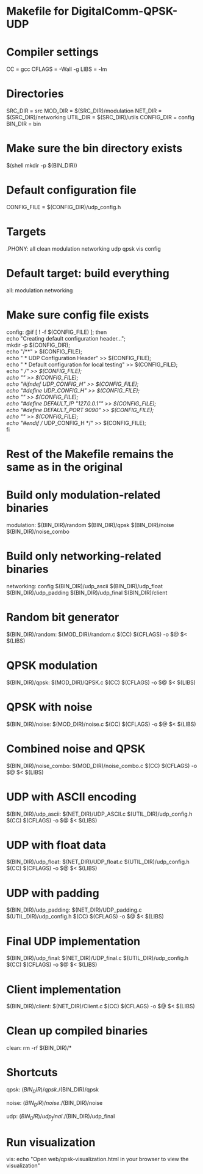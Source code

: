 # Makefile for DigitalComm-QPSK-UDP

# Compiler settings
CC = gcc
CFLAGS = -Wall -g
LIBS = -lm

# Directories
SRC_DIR = src
MOD_DIR = $(SRC_DIR)/modulation
NET_DIR = $(SRC_DIR)/networking
UTIL_DIR = $(SRC_DIR)/utils
CONFIG_DIR = config
BIN_DIR = bin

# Make sure the bin directory exists
$(shell mkdir -p $(BIN_DIR))

# Default configuration file
CONFIG_FILE = $(CONFIG_DIR)/udp_config.h

# Targets
.PHONY: all clean modulation networking udp qpsk vis config

# Default target: build everything
all: modulation networking

# Make sure config file exists
config:
	@if [ ! -f $(CONFIG_FILE) ]; then \
		echo "Creating default configuration header..."; \
		mkdir -p $(CONFIG_DIR); \
		echo "/**" > $(CONFIG_FILE); \
		echo " * UDP Configuration Header" >> $(CONFIG_FILE); \
		echo " * Default configuration for local testing" >> $(CONFIG_FILE); \
		echo " */" >> $(CONFIG_FILE); \
		echo "" >> $(CONFIG_FILE); \
		echo "#ifndef UDP_CONFIG_H" >> $(CONFIG_FILE); \
		echo "#define UDP_CONFIG_H" >> $(CONFIG_FILE); \
		echo "" >> $(CONFIG_FILE); \
		echo "#define DEFAULT_IP \"127.0.0.1\"" >> $(CONFIG_FILE); \
		echo "#define DEFAULT_PORT 9090" >> $(CONFIG_FILE); \
		echo "" >> $(CONFIG_FILE); \
		echo "#endif /* UDP_CONFIG_H */" >> $(CONFIG_FILE); \
	fi

# Rest of the Makefile remains the same as in the original
# Build only modulation-related binaries
modulation: $(BIN_DIR)/random $(BIN_DIR)/qpsk $(BIN_DIR)/noise $(BIN_DIR)/noise_combo

# Build only networking-related binaries
networking: config $(BIN_DIR)/udp_ascii $(BIN_DIR)/udp_float $(BIN_DIR)/udp_padding $(BIN_DIR)/udp_final $(BIN_DIR)/client

# Random bit generator
$(BIN_DIR)/random: $(MOD_DIR)/random.c
	$(CC) $(CFLAGS) -o $@ $< $(LIBS)

# QPSK modulation
$(BIN_DIR)/qpsk: $(MOD_DIR)/QPSK.c
	$(CC) $(CFLAGS) -o $@ $< $(LIBS)

# QPSK with noise
$(BIN_DIR)/noise: $(MOD_DIR)/noise.c
	$(CC) $(CFLAGS) -o $@ $< $(LIBS)

# Combined noise and QPSK
$(BIN_DIR)/noise_combo: $(MOD_DIR)/noise_combo.c
	$(CC) $(CFLAGS) -o $@ $< $(LIBS)

# UDP with ASCII encoding
$(BIN_DIR)/udp_ascii: $(NET_DIR)/UDP_ASCII.c $(UTIL_DIR)/udp_config.h
	$(CC) $(CFLAGS) -o $@ $< $(LIBS)

# UDP with float data
$(BIN_DIR)/udp_float: $(NET_DIR)/UDP_float.c $(UTIL_DIR)/udp_config.h
	$(CC) $(CFLAGS) -o $@ $< $(LIBS)

# UDP with padding
$(BIN_DIR)/udp_padding: $(NET_DIR)/UDP_padding.c $(UTIL_DIR)/udp_config.h
	$(CC) $(CFLAGS) -o $@ $< $(LIBS)

# Final UDP implementation
$(BIN_DIR)/udp_final: $(NET_DIR)/UDP_final.c $(UTIL_DIR)/udp_config.h
	$(CC) $(CFLAGS) -o $@ $< $(LIBS)

# Client implementation
$(BIN_DIR)/client: $(NET_DIR)/Client.c
	$(CC) $(CFLAGS) -o $@ $< $(LIBS)

# Clean up compiled binaries
clean:
	rm -rf $(BIN_DIR)/*

# Shortcuts
qpsk: $(BIN_DIR)/qpsk
	./$(BIN_DIR)/qpsk

noise: $(BIN_DIR)/noise
	./$(BIN_DIR)/noise

udp: $(BIN_DIR)/udp_final
	./$(BIN_DIR)/udp_final

# Run visualization
vis:
	echo "Open web/qpsk-visualization.html in your browser to view the visualization"
